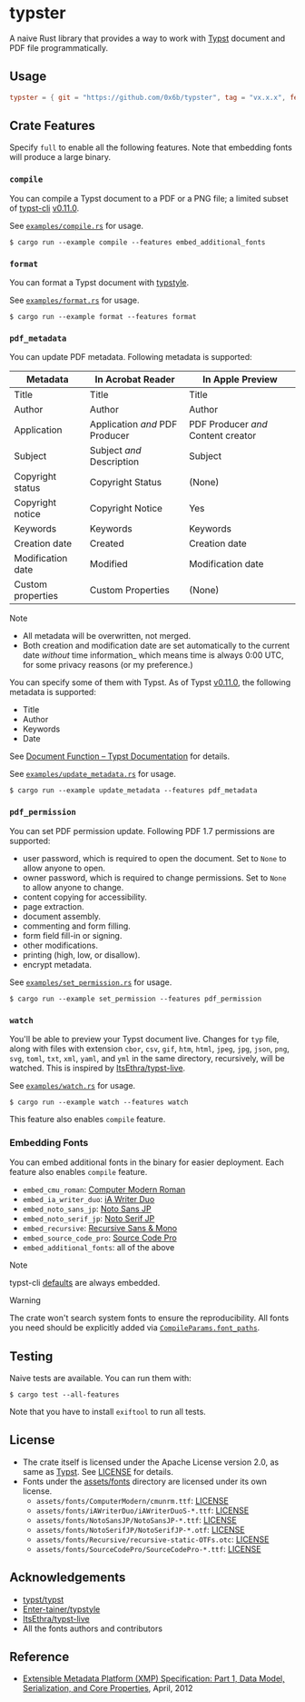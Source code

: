 # typster

A naive Rust library that provides a way to work with [Typst](https://typst.app/) document and PDF file programmatically.

## Usage

```toml
typster = { git = "https://github.com/0x6b/typster", tag = "vx.x.x", features = ["full"] }
```

## Crate Features

Specify `full` to enable all the following features. Note that embedding fonts will produce a large binary.

### `compile`

You can compile a Typst document to a PDF or a PNG file; a limited subset of [typst-cli](https://github.com/typst/typst/tree/v0.11.0/crates/typst-cli) [v0.11.0](https://github.com/typst/typst/releases/tag/v0.11.0).

See [`examples/compile.rs`](examples/compile.rs) for usage.

```console
$ cargo run --example compile --features embed_additional_fonts
```

### `format`

You can format a Typst document with [typstyle](https://github.com/Enter-tainer/typstyle).

See [`examples/format.rs`](examples/format.rs) for usage.

```console
$ cargo run --example format --features format
```

### `pdf_metadata`

You can update PDF metadata. Following metadata is supported:

| Metadata          | In Acrobat Reader              | In Apple Preview                   |
|-------------------|--------------------------------|------------------------------------|
| Title             | Title                          | Title                              |
| Author            | Author                         | Author                             |
| Application       | Application _and_ PDF Producer | PDF Producer _and_ Content creator |
| Subject           | Subject _and_ Description      | Subject                            |
| Copyright status  | Copyright Status               | (None)                             |
| Copyright notice  | Copyright Notice               | Yes                                |
| Keywords          | Keywords                       | Keywords                           |
| Creation date     | Created                        | Creation date                      |
| Modification date | Modified                       | Modification date                  |
| Custom properties | Custom Properties              | (None)                             |

> [!Note]
>
> - All metadata will be overwritten, not merged.
> - Both creation and modification date are set automatically to the current date
    _without_ time information_ which means time is always 0:00 UTC, for some privacy reasons (or my preference.)

You can specify some of them with Typst. As of Typst [v0.11.0](https://github.com/typst/typst/releases/tag/v0.11.0), the following metadata is supported:

- Title
- Author
- Keywords
- Date

See [Document Function – Typst Documentation](https://typst.app/docs/reference/model/document/) for details.

See [`examples/update_metadata.rs`](examples/update_metadata.rs) for usage.

```console
$ cargo run --example update_metadata --features pdf_metadata
```

### `pdf_permission`

You can set PDF permission update. Following PDF 1.7 permissions are supported:

- user password, which is required to open the document. Set to `None` to allow anyone to open.
- owner password, which is required to change permissions. Set to `None` to allow anyone to change.
- content copying for accessibility.
- page extraction.
- document assembly.
- commenting and form filling.
- form field fill-in or signing.
- other modifications.
- printing (high, low, or disallow).
- encrypt metadata.

See [`examples/set_permission.rs`](examples/set_permission.rs) for usage.

```console
$ cargo run --example set_permission --features pdf_permission
```

### `watch`

You'll be able to preview your Typst document live. Changes for `typ` file, along with files with extension `cbor`, `csv`, `gif`, `htm`, `html`, `jpeg`, `jpg`, `json`, `png`, `svg`, `toml`, `txt`, `xml`, `yaml`, and `yml` in the same directory, recursively, will be watched. This is inspired by [ItsEthra/typst-live](https://github.com/ItsEthra/typst-live/).

See [`examples/watch.rs`](examples/watch.rs) for usage.

```console
$ cargo run --example watch --features watch
```

This feature also enables `compile` feature.

### Embedding Fonts

You can embed additional fonts in the binary for easier deployment. Each feature also enables `compile` feature.

- `embed_cmu_roman`: [Computer Modern Roman](https://www.fontsquirrel.com/fonts/computer-modern)
- `embed_ia_writer_duo`: [iA Writer Duo](https://github.com/iaolo/iA-Fonts/)
- `embed_noto_sans_jp`: [Noto Sans JP](https://fonts.google.com/noto/specimen/Noto+Sans+JP)
- `embed_noto_serif_jp`: [Noto Serif JP](https://fonts.google.com/noto/specimen/Noto+Serif+JP)
- `embed_recursive`: [Recursive Sans & Mono](https://github.com/arrowtype/recursive/)
- `embed_source_code_pro`: [Source Code Pro](https://fonts.google.com/specimen/Source+Code+Pro)
- `embed_additional_fonts`: all of the above

> [!Note]
> typst-cli [defaults](https://github.com/typst/typst-assets/blob/5ca2a6996da97dcba893247576a4a70bbbae8a7a/src/lib.rs#L67-L80) are always embedded.

> [!Warning]
> The crate won't search system fonts to ensure the reproducibility. All fonts you need should be explicitly added via [`CompileParams.font_paths`](https://github.com/0x6b/typster/blob/main/src/compile.rs#L21).

## Testing

Naive tests are available. You can run them with:

```console
$ cargo test --all-features
```

Note that you have to install `exiftool` to run all tests.

## License

- The crate itself is licensed under the Apache License version 2.0, as same as [Typst](https://github.com/typst/typst/). See [LICENSE](LICENSE) for details.
- Fonts under the [assets/fonts](assets/fonts) directory are licensed under its own license.
    - `assets/fonts/ComputerModern/cmunrm.ttf`: [LICENSE](assets/fonts/ComputerModern/SIL%20Open%20Font%20License.txt)
    - `assets/fonts/iAWriterDuo/iAWriterDuoS-*.ttf`: [LICENSE](assets/fonts/iAWriterDuo/LICENSE.md)
    - `assets/fonts/NotoSansJP/NotoSansJP-*.ttf`: [LICENSE](assets/fonts/NotoSansJP/OFL.txt)
    - `assets/fonts/NotoSerifJP/NotoSerifJP-*.otf`: [LICENSE](assets/fonts/NotoSerifJP/OFL.txt)
    - `assets/fonts/Recursive/recursive-static-OTFs.otc`: [LICENSE](assets/fonts/Recursive/OFL.txt)
    - `assets/fonts/SourceCodePro/SourceCodePro-*.ttf`: [LICENSE](assets/fonts/SourceCodePro/OFL.txt)

## Acknowledgements

- [typst/typst](https://github.com/typst/typst/)
- [Enter-tainer/typstyle](https://github.com/Enter-tainer/typstyle)
- [ItsEthra/typst-live](https://github.com/ItsEthra/typst-live/)
- All the fonts authors and contributors

## Reference

- [Extensible Metadata Platform (XMP) Specification: Part 1, Data Model, Serialization, and Core Properties](https://github.com/adobe/XMP-Toolkit-SDK/blob/main/docs/XMPSpecificationPart1.pdf), April, 2012
